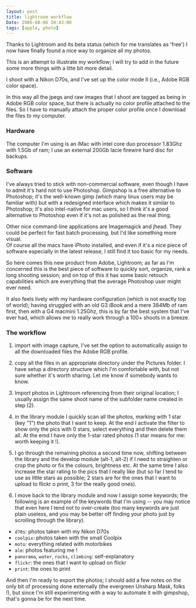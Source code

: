 ```yaml
---
layout: post
title: lightroom workflow
Date: 2006-08-06 20:43:00
tags: [apple, photo]
---
```

 

Thanks to Lightroom and its beta status (which for me translates as 'free') I now have finally found a nice way to organize all my photos.  

This is an attempt to illustrate my workflow; I will try to add in the future some more things with a litte bit more detail.  

I shoot with a Nikon D70s, and I've set up the color mode II (i.e., Adobe RGB color space).  

In this way all the jpegs and raw images that I shoot are tagged as being in Adobe RGB color space, but there is actually no color profile attached to the files. So I have to manually attach the proper color profile once I download the files to my computer.  
  
### Hardware  

The computer I'm using is an iMac with intel core duo processor 1.83Ghz with 1.5Gb of ram; I use an external 200Gb lacie firewire hard disc for backups.  
  
### Software  

I've always tried to stick with non-commercial software, even though I have to admit it's hard not to use Photoshop. Gimpshop is a free alternative to Photoshop; it's the well-known gimp (which many linux users may be familiar with) but with a redesigned interface which makes it similar to Photoshop; it's also intel-native for mac users, so I think it's a good alternative to Photoshop even if it's not as polished as the real thing.  

Other nice command-line applications are Imagemagick and jhead. They could be perfect for fast batch processing, but I'd like something more visual.  
Of course all the macs have iPhoto installed, and even if it's a nice piece of software especially in the latest release, I still find it too basic for my needs. 
 
So here comes this new product from Adobe, Lightroom; as far as I'm concerned this is the best piece of software to quickly sort, organize, rank a long shooting session; and on top of this it has some basic retouch capabilities which are everything that the average Photoshop user might ever need.  
  
It also feels lively with my hardware configuration (which is not exactly top of world); having struggled with an old G3 iBook and a mere 384Mb of ram first, then with a G4 macmini 1.25Ghz, this is by far the best system that I've ever had, which allows me to really work through a 100+ shoots in a breeze.  
  
### The workflow  

1) import with image capture, I've set the option to automatically assign to all the downloaded files the Adobe RGB profile.  
  
2) copy all the files in an appropriate directory under the Pictures folder. I have setup a directory structure which I'm comfortable with, but not sure whether it's worth sharing. Let me know if somebody wants to know.  
  
3) Import photos in Lightroom referencing from their original location; I usually assign the same shoot name of the subfolder name created in step (2).  
  
4) in the library module I quickly scan all the photos, marking with 1 star (key "1") the photo that I want to keep. At the end I activate the filter to show only the pics with 0 stars, select everything and then delete them all. At the emd I have only the 1-star rated photos (1 star means for me: worth keeping it !).  
  
5) I go through the remaining photos a second time now, shifting between the library and the develop module (alt-1, alt-2) if I need to straighten or crop the photo or fix the colours, brightness etc. At the same time I also increase the star rating to the pics that I really like (but so far I tend to use as little stars as possible; 2 stars are for the ones that I want to upload to flickr o print, 3 for the really good ones).  
  
6) I move back to the library module and now I assign some keywords; the following is an example of the keywords that I'm using -- you may notice that even here I tend not to over-create (too many keywords are just plain useless, and you may be better off finding your photo just by scrolling through the library).  


* `d70s`: photos taken with my Nikon D70s  
* `coolpix`: photos taken with the small Coolpix  
* `moto`: everything related with motorbikes  
* `ale`: photos featuring me !  
* `panorama`, `water`, `rocks`, `climbing`: self-explanatory  
* `flickr`: the ones that I want to upload on flickr  
* `print`: the ones to print

  
And then I'm ready to export the photos; I should add a few notes on the only bit of processing done externally (the evergreen Unsharp Mask, folks !), but since I'm still experimenting with a way to automate it with gimpshop, that's gonna be for the next time. 
